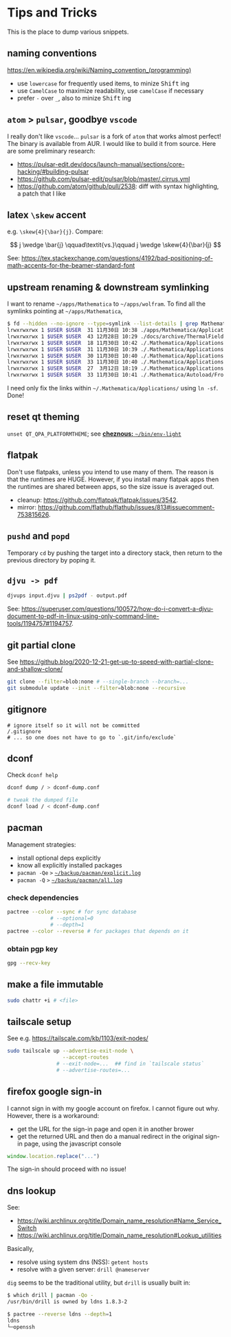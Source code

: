 # Tips and Tricks

This is the place to dump various snippets.

## naming conventions

https://en.wikipedia.org/wiki/Naming_convention_(programming)

- use `lowercase` for frequently used items, to minize <kbd>Shift</kbd> ing
- use `CamelCase` to maximize readability, use `camelCase` if necessary
- prefer `-` over `_`, also to minize <kbd>Shift</kbd> ing

## `atom` > `pulsar`, goodbye `vscode`

I really don't like `vscode`... `pulsar` is a fork of `atom` that works almost perfect! The binary is available from AUR. I would like to build it from source. Here are some preliminary research:
- https://pulsar-edit.dev/docs/launch-manual/sections/core-hacking/#building-pulsar
- https://github.com/pulsar-edit/pulsar/blob/master/.cirrus.yml
- https://github.com/atom/github/pull/2538: diff with syntax highlighting, a patch that I like

## latex `\skew` accent

e.g. `\skew{4}{\bar}{j}`. Compare:

$$ j \wedge \bar{j} \qquad\textit{vs.}\qquad j \wedge \skew{4}{\bar}{j} $$

See: https://tex.stackexchange.com/questions/4192/bad-positioning-of-math-accents-for-the-beamer-standard-font

## upstream renaming & downstream symlinking

I want to rename `~/apps/Mathematica` to `~/apps/wolfram`. To find all the symlinks pointing at `~/apps/Mathematica`,
```bash
$ fd --hidden --no-ignore --type=symlink --list-details | grep Mathematica | grep -v aur-mathematica | sed -E "s|$USER|\$USER|g"
lrwxrwxrwx 1 $USER $USER  31 11月30日 10:38 ./apps/Mathematica/Applications -> ../../.Mathematica/Applications
lrwxrwxrwx 1 $USER $USER  43 12月28日 10:29 ./docs/archive/ThermalFieldTheory2020/thermal5/plots/MathUtils.wl -> ../../../Templates/Mathematica/MathUtils.wl
lrwxrwxrwx 1 $USER $USER  18 11月30日 10:42 ./.Mathematica/Applications/diffgeo.m -> diffgeoM/diffgeo.m
lrwxrwxrwx 1 $USER $USER  31 11月30日 10:39 ./.Mathematica/Applications/diffgeoM -> ../../apps/Mathematica/diffgeoM
lrwxrwxrwx 1 $USER $USER  30 11月30日 10:40 ./.Mathematica/Applications/Physica -> ../../apps/Mathematica/Physica
lrwxrwxrwx 1 $USER $USER  33 11月30日 10:40 ./.Mathematica/Applications/Spelunking -> ../../apps/Mathematica/Spelunking
lrwxrwxrwx 1 $USER $USER  27  3月12日 18:19 ./.Mathematica/Applications/xAct -> ../../apps/Mathematica/xAct
lrwxrwxrwx 1 $USER $USER  33 11月30日 10:41 ./.Mathematica/Autoload/FrontEnd/init.m -> ../../Applications/Physica/init.m
```
I need only fix the links within `~/.Mathematica/Applications/` using `ln -sf`. Done!

## reset qt theming

`unset QT_QPA_PLATFORMTHEME`; see [**cheznous:** `~/bin/env-light`](https://github.com/bryango/cheznous/blob/-/bin/env-light)

## flatpak

Don't use flatpaks, unless you intend to use many of them. The reason is that the runtimes are HUGE. However, if you install many flatpak apps then the runtimes are shared between apps, so the size issue is averaged out. 

- cleanup: https://github.com/flatpak/flatpak/issues/3542.
- mirror: https://github.com/flathub/flathub/issues/813#issuecomment-753815626. 

## `pushd` and `popd`

Temporary `cd` by pushing the target into a directory stack, then return to the previous directory by poping it.

## `djvu -> pdf`

```bash
djvups input.djvu | ps2pdf - output.pdf
```
See: https://superuser.com/questions/100572/how-do-i-convert-a-djvu-document-to-pdf-in-linux-using-only-command-line-tools/1194757#1194757. 

## git partial clone

See https://github.blog/2020-12-21-get-up-to-speed-with-partial-clone-and-shallow-clone/

```bash
git clone --filter=blob:none # --single-branch --branch=...
git submodule update --init --filter=blob:none --recursive
```

## gitignore

```gitignore
# ignore itself so it will not be committed
/.gitignore
# ... so one does not have to go to `.git/info/exclude`
```

## dconf

Check `dconf help`

```bash
dconf dump / > dconf-dump.conf

# tweak the dumped file
dconf load / < dconf-dump.conf
```

## pacman
Management strategies:

- install optional deps explicitly
- know all explicitly installed packages
- `pacman -Qe` `>` [`~/backup/pacman/explicit.log`](https://github.com/bryango/cheznous/blob/-/backup/pacman/explicit.log)
- `pacman -Q` `>` [`~/backup/pacman/all.log`](https://github.com/bryango/cheznous/blob/-/backup/pacman/all.log)

### check dependencies

```bash
pactree --color --sync # for sync database
              # --optional=0
              # --depth=1
pactree --color --reverse # for packages that depends on it
```

### obtain pgp key

```bash
gpg --recv-key
```

## make a file immutable

```bash
sudo chattr +i # <file>
```

## tailscale setup

See e.g. https://tailscale.com/kb/1103/exit-nodes/

```bash
sudo tailscale up --advertise-exit-node \
                  --accept-routes
                # --exit-node=...  ## find in `tailscale status`
                # --advertise-routes=...
```

## firefox google sign-in

I cannot sign in with my google account on firefox. I cannot figure out why. However, there is a workaround:
- get the URL for the sign-in page and open it in another brower
- get the returned URL and then do a manual redirect in the original sign-in page, using the javascript console

```js
window.location.replace("...")
```
The sign-in should proceed with no issue!

## dns lookup

See:
- https://wiki.archlinux.org/title/Domain_name_resolution#Name_Service_Switch
- https://wiki.archlinux.org/title/Domain_name_resolution#Lookup_utilities

Basically,
- resolve using system dns (NSS): `getent hosts`
- resolve with a given server: `drill @nameserver`

`dig` seems to be the traditional utility, but `drill` is usually built in:
```bash
$ which drill | pacman -Qo -
/usr/bin/drill is owned by ldns 1.8.3-2

$ pactree --reverse ldns --depth=1
ldns
└─openssh
```
